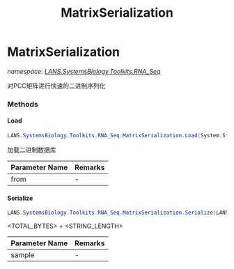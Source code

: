 ﻿---
title: MatrixSerialization
---

# MatrixSerialization
_namespace: [LANS.SystemsBiology.Toolkits.RNA_Seq](N-LANS.SystemsBiology.Toolkits.RNA_Seq.html)_

对PCC矩阵进行快速的二进制序列化

### Methods

#### Load
```csharp
LANS.SystemsBiology.Toolkits.RNA_Seq.MatrixSerialization.Load(System.String)
```
加载二进制数据库

|Parameter Name|Remarks|
|--------------|-------|
|from|-|


#### Serialize
```csharp
LANS.SystemsBiology.Toolkits.RNA_Seq.MatrixSerialization.Serialize(LANS.SystemsBiology.Toolkits.RNA_Seq.dataExprMAT.ExprSamples)
```
<TOTAL_BYTES> + <STRING_LENGTH>

|Parameter Name|Remarks|
|--------------|-------|
|sample|-|





